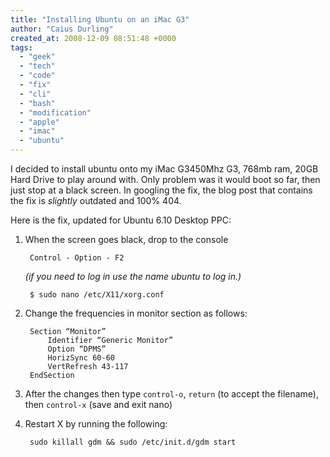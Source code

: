 ```yaml
---
title: "Installing Ubuntu on an iMac G3"
author: "Caius Durling"
created_at: 2008-12-09 08:51:48 +0000
tags:
  - "geek"
  - "tech"
  - "code"
  - "fix"
  - "cli"
  - "bash"
  - "modification"
  - "apple"
  - "imac"
  - "ubuntu"
---
```


I decided to install ubuntu onto my iMac G3<ref>450Mhz G3, 768mb ram, 20GB Hard Drive</ref> to play around with.  Only problem was it would boot so far, then just stop at a black screen.  In googling the fix, the blog post that contains the fix is *slightly* outdated and 100% 404.

Here is the fix, updated for Ubuntu 6.10 Desktop PPC:

1. When the screen goes black, drop to the console

        Control - Option - F2

    *(if you need to log in use the name ubuntu to log in.)*

        $ sudo nano /etc/X11/xorg.conf

2. Change the frequencies in monitor section as follows:

        Section “Monitor”
            Identifier “Generic Monitor”
            Option “DPMS”
            HorizSync 60-60
            VertRefresh 43-117
        EndSection

3. After the changes then type `control-o`, `return` (to accept the filename), then `control-x` (save and exit nano)
4. Restart X by running the following:

        sudo killall gdm && sudo /etc/init.d/gdm start
